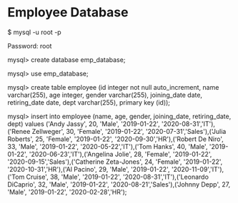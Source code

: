 # Employee Database
$ mysql -u root -p

Password: root

mysql> create database emp_database;

mysql> use emp_database;

mysql> create table employee (id integer not null auto_increment, name varchar(255), age integer, gender varchar(255), joining_date date, retiring_date date, dept varchar(255), primary key (id));


mysql> insert into employee (name, age, gender, joining_date, retiring_date, dept) values ('Andy Jassy', 20, 'Male', '2019-01-22',  '2020-08-31','IT'),('Renee Zellweger', 30, 'Female', '2019-01-22',  '2020-07-31','Sales'),('Julia Roberts', 25, 'Female', '2019-01-22',  '2020-09-30','HR'),('Robert De Niro', 33, 'Male', '2019-01-22',  '2020-05-22','IT'),('Tom Hanks', 40, 'Male', '2019-01-22',  '2020-06-23','IT'),('Angelina Jolie', 28, 'Female', '2019-01-22',  '2020-09-15','Sales'),('Catherine Zeta-Jones', 24, 'Female', '2019-01-22',  '2020-10-31','HR'),('Al Pacino', 29, 'Male', '2019-01-22',  '2020-11-09','IT'),('Tom Cruise', 38, 'Male', '2019-01-22',  '2020-08-31','IT'),('Leonardo DiCaprio', 32, 'Male', '2019-01-22', '2020-08-21','Sales'),('Johnny Depp', 27, 'Male', '2019-01-22',  '2020-02-28','HR');

